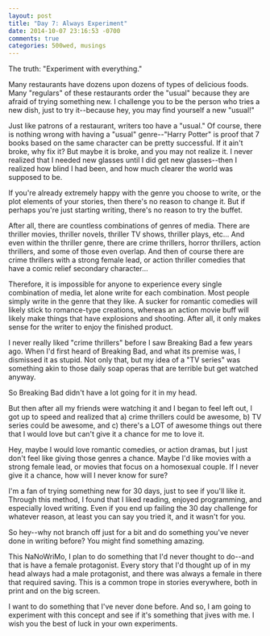 ```yaml
---
layout: post
title: "Day 7: Always Experiment"
date: 2014-10-07 23:16:53 -0700
comments: true
categories: 500wed, musings
---
```


The truth: "Experiment with everything." 

Many restaurants have dozens upon dozens of types of delicious foods. Many "regulars" of these restaurants order the "usual" because they are afraid of trying something new. I challenge you to be the person who tries a new dish, just to try it--because hey, you may find yourself a new "usual!"

Just like patrons of a restaurant, writers too have a "usual." Of course, there is nothing wrong with having a "usual" genre--"Harry Potter" is proof that 7 books based on the same character can be pretty successful. If it ain't broke, why fix it? But maybe it is broke, and you may not realize it. I never realized that I needed new glasses until I did get new glasses--then I realized how blind I had been, and how much clearer the world was supposed to be. 

<!-- more -->

If you're already extremely happy with the genre you choose to write, or the plot elements of your stories, then there's no reason to change it. But if perhaps you're just starting writing, there's no reason to try the buffet.

After all, there are countless combinations of genres of media. There are thriller movies, thriller novels, thriller TV shows, thriller plays, etc... And even within the thriller genre, there are crime thrillers, horror thrillers, action thrillers, and some of those even overlap. And then of course there are crime thrillers with a strong female lead, or action thriller comedies that have a comic relief secondary character... 

Therefore, it is impossible for anyone to experience every single combination of media, let alone write for each combination. Most people simply write in the genre that they like. A sucker for romantic comedies will likely stick to romance-type creations, whereas an action movie buff will likely make things that have explosions and shooting. After all, it only makes sense for the writer to enjoy the finished product. 

I never really liked "crime thrillers" before I saw Breaking Bad a few years ago. When I'd first heard of Breaking Bad, and what its premise was, I dismissed it as stupid. Not only that, but my idea of a "TV series" was something akin to those daily soap operas that are terrible but get watched anyway. 

So Breaking Bad didn't have a lot going for it in my head.

But then after all my friends were watching it and I began to feel left out, I got up to speed and realized that a) crime thrillers could be awesome, b) TV series could be awesome, and c) there's a LOT of awesome things out there that I would love but can't give it a chance for me to love it. 

Hey, maybe I would love romantic comedies, or action dramas, but I just don't feel like giving those genres a chance. Maybe I'd like movies with a strong female lead, or movies that focus on a homosexual couple. If I never give it a chance, how will I never know for sure? 

I'm a fan of trying something new for 30 days, just to see if you'll like it. Through this method, I found that I liked reading, enjoyed programming, and especially loved writing. Even if you end up failing the 30 day challenge for whatever reason, at least you can say you tried it, and it wasn't for you.

So hey--why not branch off just for a bit and do something you've never done in writing before? You might find something amazing. 

This NaNoWriMo, I plan to do something that I'd never thought to do--and that is have a female protagonist. Every story that I'd thought up of in my head always had a male protagonist, and there was always a female in there that required saving. This is a common trope in stories everywhere, both in print and on the big screen. 

I want to do something that I've never done before. And so, I am going to experiment with this concept and see if it's something that jives with me. I wish you the best of luck in your own experiments. 